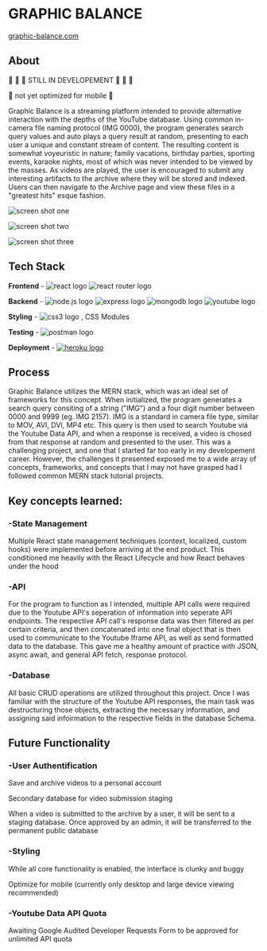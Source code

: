 # GRAPHIC BALANCE

[graphic-balance.com](https://graphic-balance-3bf05d57cb18.herokuapp.com/)

## About

<p align="center">

:construction: :construction: :construction: STILL IN DEVELOPEMENT :construction: :construction: :construction:

:construction: not yet optimized for mobile :construction:

</p>

Graphic Balance is a streaming platform intended to provide alternative interaction with the depths of the YouTube database. Using common in-camera file naming protocol (IMG 0000), the program generates search query values and auto plays a query result at random, presenting to each user a unique and constant stream of content. The resulting content is somewhat voyeuristic in nature; family vacations, birthday parties, sporting events, karaoke nights, most of which was never intended to be viewed by the masses. As videos are played, the user is encouraged to submit any interesting artifacts to the archive where they will be stored and indexed. Users can then navigate to the Archive page and view these files in a "greatest hits" esque fashion.

![screen shot one](../assets/screen_shot_one.png?raw=true)

![screen shot two](../assets/screen_shot_two.png?raw=true)

![screen shot three](../assets/screen_shot_three.png?raw=true)

## Tech Stack

**Frontend** - ![react logo](https://img.shields.io/badge/React-20232A?style=for-the-badge&logo=react&logoColor=61DAFB) ![react router logo](https://img.shields.io/badge/React_Router-CA4245?style=for-the-badge&logo=react-router&logoColor=white)

**Backend** - ![node.js logo](https://img.shields.io/badge/Node%20js-339933?style=for-the-badge&logo=nodedotjs&logoColor=white) ![express logo](https://img.shields.io/badge/Express%20js-000000?style=for-the-badge&logo=express&logoColor=white) ![mongodb logo](https://img.shields.io/badge/MongoDB-4EA94B?style=for-the-badge&logo=mongodb&logoColor=white) ![youtube logo](https://img.shields.io/badge/YouTube-FF0000?style=for-the-badge&logo=youtube&logoColor=white)

**Styling** - ![css3 logo](https://img.shields.io/badge/CSS3-1572B6?style=for-the-badge&logo=css3&logoColor=white)
, CSS Modules

**Testing** - ![postman logo](https://img.shields.io/badge/Postman-FF6C37?style=for-the-badge&logo=Postman&logoColor=white)

**Deployment** - [![heroku logo](https://img.shields.io/badge/Heroku-430098?style=for-the-badge&logo=heroku&logoColor=white)
](https://vercel.com/greenaustin2/graphic-balance-mern)

## Process

Graphic Balance utilizes the MERN stack, which was an ideal set of frameworks for this concept. When initialized, the program generates a search query consiting of a string ("IMG") and a four digit number between 0000 and 9999 (eg. IMG 2157). IMG is a standard in camera file type, similar to MOV, AVI, DVI, MP4 etc. This query is then used to search Youtube via the Youtube Data API, and when a response is received, a video is chosed from that response at random and presented to the user.
This was a challenging project, and one that I started far too early in my developement career. However, the challenges it presented exposed me to a wide array of concepts, frameworks, and concepts that I may not have grasped had I followed common MERN stack tutorial projects.

## Key concepts learned:

### -State Management

Multiple React state management techniques (context, localized, custom hooks) were implemented before arriving at the end product. This conditioned me heavily with the React Lifecycle and how React behaves under the hood

### -API

For the program to function as I intended, multiple API calls were required due to the Youtube API's seperation of information into seperate API endpoints. The respective API call's response data was then filtered as per certain criteria, and then concatenated into one final object that is then used to communicate to the Youtube Iframe API, as well as send formatted data to the database. This gave me a healthy amount of practice with JSON, async await, and general API fetch, response protocol.

### -Database

All basic CRUD operations are utilized throughout this project. Once I was familiar with the structure of the Youtube API responses, the main task was destructuring those objects, extracting the necessary information, and assigning said infoirmation to the respective fields in the database Schema.

## Future Functionality

### -User Authentification

Save and archive videos to a personal account

Secondary database for video submission staging

When a video is submitted to the archive by a user, it will be sent to a staging database. Once approved by an admin, it will be transferred to the permanent public database

### -Styling

While all core functionality is enabled, the interface is clunky and buggy

Optimize for mobile (currently only desktop and large device viewing recommended)

### -Youtube Data API Quota

Awaiting Google Audited Developer Requests Form to be approved for unlimited API quota
